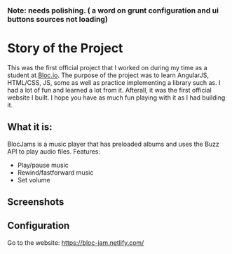 ### Note: needs polishing. ( a word on grunt configuration and ui buttons sources not loading)
# Story of the Project

This was the first official project that I worked on during my time as a student at [Bloc.io](https://www.bloc.io/). The purpose of the project was to learn AngularJS, HTML/CSS, JS, some as well as practice implementing a library such as. I had a lot of fun and learned a lot from it. Afterall, it was the first official website I built. I hope you have as much fun playing with it as I had building it. 

## What it is:

BlocJams is a music player that has preloaded albums and uses the Buzz API to play audio files. 
Features:

* Play/pause music
* Rewind/fastforward music
* Set volume

## Screenshots

## Configuration

Go to the website: https://bloc-jam.netlify.com/
